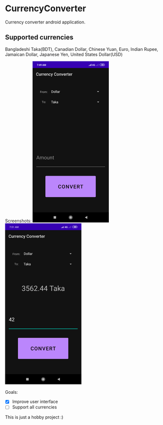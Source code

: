 # CurrencyConverter
Currency converter android application.

## Supported currencies
Bangladeshi Taka(BDT), Canadian Dollar, Chinese Yuan, Euro, Indian Rupee,
Jamaican Dollar, Japanese Yen, United States Dollar(USD)

Screenshots:
<img src="images/default-screenshot.png" width="250"> <img src="images/usage-screenshot.png" width="250">

Goals:
- [x] Improve user interface
- [ ] Support all currencies

This is just a hobby project :)
